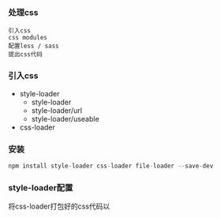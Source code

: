 ### 处理css

```
引入css
css modules
配置less / sass
提出css代码
```

### 引入css

- style-loader
    - style-loader
    - style-loader/url
    - style-loader/useable
- css-loader

### 安装

```js
npm install style-loader css-loader file-loader --save-dev
```

### style-loader配置

将css-loader打包好的css代码以<style>标签的形式插入到html文件中。


```
module: {
    rules: [
        {
            test: /\.css$/,
            use: [
                {
                    loader: "style-loader"
                }, {
                    loader: 'css-loader'
                }
            ],
            exclude: /node_modules/,
        }
    ]
}
```

### style-loader/url配置

将css-loader打包好的css代码以<link>文件的形式插入到html文件中。

```js
module: {
    rules: [
        {
            test: /\.css$/,
            use: [
                {
                    loader: "style-loader/url"
                }, {
                    loader: 'file-loader'
                }
            ],
            exclude: /node_modules/,
        }
    ]
}
```

### style-loader/useable配置
将css-loader打包好的css代码以<link>文件的形式插入到html文件中。
可以使用use或unuse使用css代码

例如：

```js
module: {
    rules: [
        {
            test: /\.css$/,
            use: [
                {
                    loader: "style-loader/useable"
                }, {
                    loader: 'css-loader'
                }
            ],
            exclude: /node_modules/,
        }
    ]
}
```

使用：

```
import base from './css/base.css'
import common from './css/common.css'

// 使用base样式
base.use();

// 不使用common样式
common.unuse();
```

### Style-Loader options配置

options
- insertAt(插入位置)
- insertInto(插入到dom)
- singleton(是否只使用一个style标签)
- transform(转化，浏览器环境下，插入到页面前)

```
module: {
    rules: [
        {
            test: /\.css$/,
            use: [
                {
                    loader: "style-loader",
                    options: {
                        insertInto: '#app',
                        singleton: true,
                        transform: './css.transform.js'
                    }
                }, {
                    loader: 'css-loader'
                }
            ],
            exclude: /node_modules/,
        }
    ]
}
```

### insertInto需要使用一个id为app的div即可生效

```html
<div id="app"></div>
```

### singleton: true

```
只使用一个style标签
```

### transform需要新建一个文件来进行处理：

```js
//  ./css.transform.js，
module.exports = function (css) {
    console.log(css);

    // return css;

    if (window.innerWidth >= 768) {
        return css.replace('#f00', 'blue')
    } else {

        return css.replace('#f00', '#fc1')
    }
}
```